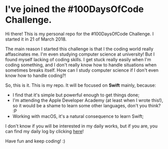 # I've joined the #100DaysOfCode Challenge.

Hi there! This is my personal repo for the #100DaysOfCode Challenge. I started it in 21 of March 2018.

The main reason I started this challenge is that I the coding world really affascinates me. I'm even studying computer science at university!
But I found myself lacking of coding skills. I get stuck really easily when I'm coding something, and I don't really know how to handle situations when sometimes breaks itself. How can I study computer science if I don't even know how to handle coding?!

So, this is it. This is my repo. It will be focused on **Swift** mainly, because:
* I find that it's simple but powerful enough to get things done;
* I'm attending the Apple Developer Academy (at least when I wrote this!), so it would be a shame to learn some other languages, don't you think? :P
* Working with macOS, it's a natural consequence to learn Swift;

I don't know if you will be interested in my daily works, but if you are, you can find my daily log by clicking [here](log.md)!

Have fun and keep coding! :)
